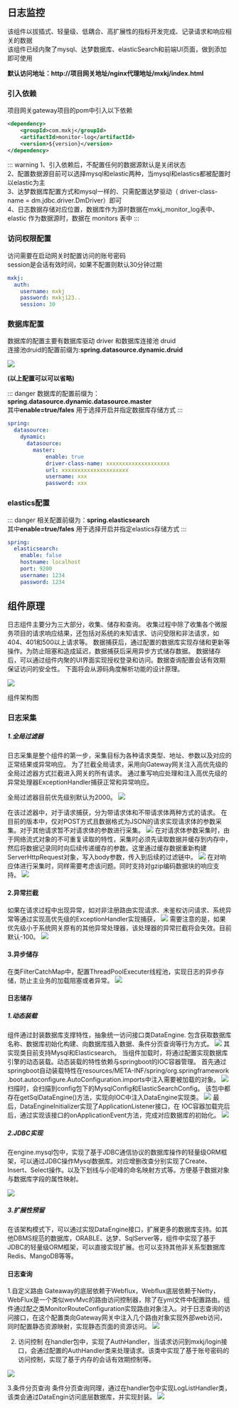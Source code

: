 
## 日志监控

该组件以拔插式、轻量级、低耦合、高扩展性的指标开发完成、记录请求和响应相关的数据<br>
该组件已经内聚了mysql、达梦数据库、elasticSearch和前端UI页面，做到添加即可使用<br>

**默认访问地址：http://项目网关地址/nginx代理地址/mxkj/index.html**

### 引入依赖

项目网关gateway项目的pom中引入以下依赖

```xml
<dependency>
    <groupId>com.mxkj</groupId>
    <artifactId>monitor-log</artifactId>
    <version>${version}</version>
</dependency>
```

::: warning
1、引入依赖后，不配置任何的数据源默认是关闭状态<br>
2、配置数据源目前可以选择mysql和elastic两种，当mysql和elastics都被配置时以elastic为主<br>
3、达梦数据库配置方式和mysql一样的、只需配置达梦驱动（ driver-class-name = dm.jdbc.driver.DmDriver）即可<br>
4、日志数据存储对应位置，数据库作为源时数据在mxkj_monitor_log表中、elastic 作为数据源时，数据在 monitors 表中
:::

### 访问权限配置

访问需要在启动网关时配置访问的账号密码<br>
session是会话有效时间，如果不配置则默认30分钟过期

```yaml
mxkj:
  auth:
    username: mxkj
    password: mxkj123..
    session: 30
```

### 数据库配置

数据库的配置主要有数据库驱动 driver 和数据库连接池 druid<br>
连接池druid的配置前缀为:**spring.datasource.dynamic.druid**

![](./uploads/1.png)

**(以上配置可以可以省略)**

::: danger
数据库的配置前缀为：**spring.datasource.dynamic.datasource.master**<br>
其中**enable=true/fales** 用于选择开启并指定数据库存储方式
:::

``` yaml
spring:
  datasource:
    dynamic:     
      datasource:
        master:
            enable: true
            driver-class-name: xxxxxxxxxxxxxxxxxxxx
            url: xxxxxxxxxxxxxxxxxxxxx
            username: xxx 
            password: xxx
```

### elastics配置

::: danger
相关配置前缀为：**spring.elasticsearch**<br>
其中**enable=true/fales** 用于选择开启并指定elastics存储方式
:::

```yaml
spring:
  elasticsearch:
    enable: false
    hostname: localhost
    port: 9200
    username: 1234
    password: 1234
```

[//]: # ([实现原理]&#40;./uploads/monitor_log.docx&#41; )

## 组件原理

日志组件主要分为三大部分，收集、储存和查询。
收集过程中除了收集各个微服务项目的请求响应结果，还包括对系统的未知请求、访问受限和非法请求，如404、401和500以上请求等。
数据捕获后，通过配置的数据库实现存储和更新等操作。为防止阻塞和造成延迟，数据捕获后采用异步方式储存数据。
数据储存后，可以通过组件内聚的UI界面实现授权登录和访问。数据查询配置会话有效期保证访问的安全性。
下面将会从源码角度解析功能的设计原理。

![](./uploads/3.png)

组件架构图

### 日志采集
##### 1.全局过滤器
日志采集是整个组件的第一步，采集目标为各种请求类型、地址、参数以及对应的正常结果或异常响应。
为了拦截全局请求，采用向Gateway网关注入高优先级的全局过滤器方式拦截进入网关的所有请求。 通过重写响应处理和注入高优先级的异常处理器ExceptionHandler捕获正常和异常响应。

全局过滤器目前优先级别默认为2000。
![](./uploads/4.png)

在该过滤器中，对于请求捕获，分为带请求体和不带请求体两种方式的请求。
在目前的版本中，仅对POST方式且数据格式为JSON的请求实现请求体的参数采集。对于其他请求暂不对请求体的参数进行采集。
![](./uploads/5.png)
在对请求体参数采集时，由于网络流式对象的不可重复读取的特性，采集时必须先读取数据并缓存到内存中，然后将数据记录同时向后续传递缓存的参数。这里通过缓存数据重新构建ServerHttpRequest对象，写入body参数，传入到后续的过滤链中。
![](./uploads/6.png)
在对响应体进行采集时，同样需要考虑该问题。同时支持对gzip编码数据块的响应支持。
![](./uploads/7.png)

#### 2.异常拦截
如果在请求过程中出现异常，如对非注册路由实现请求、未鉴权访问请求、系统异常等通过实现高优先级的ExceptionHandler实现捕获，
![](./uploads/8.png)
需要注意的是，如果优先级小于系统网关原有的其他异常处理器，该处理器的异常拦截将会失效。目前默认-100。
![](./uploads/9.png)

#### 3.异步储存
在类FilterCatchMap中，配置ThreadPoolExecuter线程池，实现日志的异步存储，防止主业务的加载阻塞或者异常。
![](./uploads/10.png)

####  日志储存

##### 1.动态装载
组件通过封装数据库支撑特性，抽象统一访问接口类DataEngine.
包含获取数据库名称、数据库初始化构建、向数据库插入数据、条件分页查询等行为方式。
![](./uploads/11.png)
其实现类目前支持Mysql和Elasticsearch。
当组件加载时，将通过配置实现数据库引擎的动态装载。动态装载的特性依赖与springboot的IOC容器管理。
首先通过springboot自动装载特性在resources/META-INF/spring/org.springframework
.boot.autoconfigure.AutoConfiguration.imports中注入需要被加载的对象。
![](./uploads/12.png)
扫描时，会扫描到config包下的MysqlConfig和ElasticSearchConfig。
该包中都存在getSqlDataEngine()方法，实现向IOC中注入DataEngine实现类。
![](./uploads/13.png)
最后，DataEngineInitializer实现了ApplicationListener<ApplicationStartedEvent>接口，在
IOC容器加载完后后，通过实现该接口的onApplicationEvent方法，完成对应数据库的初始化。
![](./uploads/14.png)

##### 2.JDBC实现
在engine.mysql包中，实现了基于JDBC通信协议的数据库操作的轻量级ORM框架，可以通过JDBC操作Mysql数据库。对应增删改查分别实现了Create、Insert、Select操作。以及下划线与小驼峰的命名映射方式等。方便基于数据对象与数据库字段的属性映射。

![](./uploads/15.png)

##### 3.扩展性预留
在该架构模式下，可以通过实现DataEngine接口，扩展更多的数据库支持。如其他DBMS规范的数据库，ORABLE、达梦、SqlServer等，组件中实现了基于JDBC的轻量级ORM框架，可以直接实现扩展。也可以支持其他非关系型数据库Redis、MangoDB等等。

#### 日志查询
1.自定义路由
Gateaway的底层依赖于Webflux，Webflux底层依赖于Netty， WebFlux是一个类似wevMvc的路由访问控制器，除了在yml文件中配置路由。组件通过配之类MonitorRouteConfiguration实现路由对象注入。对于日志查询的访问接口，在这个配置类向Gateway网关中注入几个路由对象实现外部web访问，同时配置静态资源映射，实现静态页面的资源访问。
![](./uploads/16.png)

2. 访问控制
在handler包中，实现了AuthHandler，当请求访问到mxkj/login接口，会通过配置的AuthHandler类来处理请求。该类中实现了基于账号密码的访问控制，实现了基于内存的会话有效期控制等。

![](./uploads/17.png)

3.条件分页查询
条件分页查询同理，通过在handler包中实现LogListHandler类，该类会通过DataEngin访问底层数据库，并实现封装。
![](./uploads/18.png)